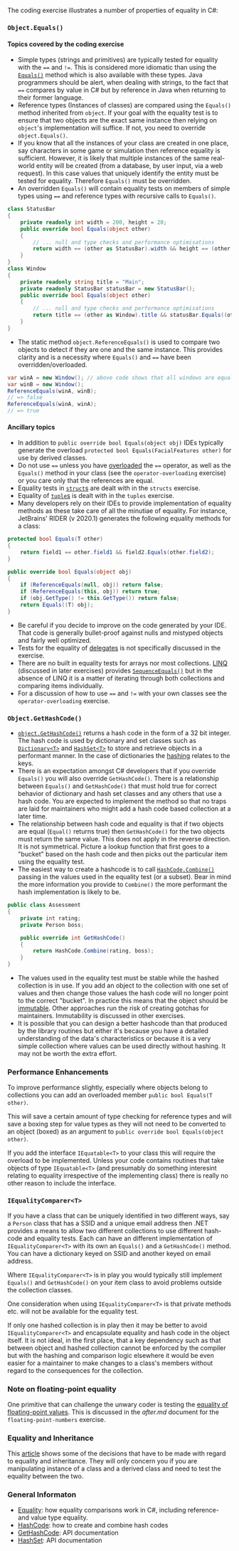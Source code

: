 The coding exercise illustrates a number of properties of equality in C#:

### `Object.Equals()`

#### Topics covered by the coding exercise

- Simple types (strings and primitives) are typically tested for equality with the `==` and `!=`. This is considered more idiomatic than using the [`Equals()`][object-equals] method which is also available with these types. Java programmers should be alert, when dealing with strings, to the fact that `==` compares by value in C# but by reference in Java when returning to their former language.
- Reference types (Instances of classes) are compared using the `Equals()` method inherited from `object`. If your goal with the equality test is to ensure that two objects are the exact same instance then relying on `object`'s implementation will suffice. If not, you need to override `object.Equals()`.
- If you know that all the instances of your class are created in one place, say characters in some game or simulation then reference equality is sufficient. However, it is likely that multiple instances of the same real-world entity will be created (from a database, by user input, via a web request). In this case values that uniquely identify the entity must be tested for equality. Therefore `Equals()` must be overridden.
- An overridden `Equals()` will contain equality tests on members of simple types using `==` and reference types with recursive calls to `Equals()`.

```csharp
class StatusBar
{
    private readonly int width = 200, height = 20;
    public override bool Equals(object other)
    {
        // ... null and type checks and performance optimisations
        return width == (other as StatusBar).width && height == (other as StatusBar).height;
    }
}
class Window
{
    private readonly string title = "Main";
    private readonly StatusBar statusBar = new StatusBar();
    public override bool Equals(object other)
    {
        // ... null and type checks and performance optimisations
        return title == (other as Window).title && statusBar.Equals((other as Window).statusBar);
    }
}

```

- The static method `object.ReferenceEquals()` is used to compare two objects to detect if they are one and the same instance. This provides clarity and is a necessity where `Equals()` and `==` have been overridden/overloaded.

```csharp
var winA = new Window(); // above code shows that all windows are equal
var winB = new Window();
ReferenceEquals(winA, winB);
// => false
ReferenceEquals(winA, winA);
// => true
```

#### Ancillary topics

- In addition to `public override bool Equals(object obj)` IDEs typically generate the overload `protected bool Equals(FacialFeatures other)` for use by derived classes.
- Do not use `==` unless you have [overloaded][operator-overloading] the `==` operator, as well as the `Equals()` method in your class (see the `operator-overloading` exercise) or you care only that the references are equal.
- Equality tests in [`struct`s][struct] are dealt with in the `structs` exercise.
- Equality of [`tuple`s][tuples-equality] is dealt with in the `tuples` exercise.
- Many developers rely on their IDEs to provide implementation of equality methods as these take care of all the minutiae of equality. For instance, JetBrains' RIDER (v 2020.1) generates the following equality methods for a class:

```csharp
protected bool Equals(T other)
{
    return field1 == other.field1 && field2.Equals(other.field2);
}

public override bool Equals(object obj)
{
    if (ReferenceEquals(null, obj)) return false;
    if (ReferenceEquals(this, obj)) return true;
    if (obj.GetType() != this.GetType()) return false;
    return Equals((T) obj);
}
```

- Be careful if you decide to improve on the code generated by your IDE. That code is generally bullet-proof against nulls and mistyped objects and fairly well optimized.
- Tests for the equality of [delegates][delegate-equality] is not specifically discussed in the exercise.
- There are no built in equality tests for arrays nor most collections. [LINQ][linq] (discussed in later exercises) provides [`SequenceEquals()`][sequence-equal] but in the absence of LINQ it is a matter of iterating through both collections and comparing items individually.
- For a discussion of how to use `==` and `!=` with your own classes see the `operator-overloading` exercise.

### `Object.GetHashCode()`

- [`object.GetHashCode()`][get-hash-code] returns a hash code in the form of a 32 bit integer. The hash code is used by dictionary and set classes such as [`Dictionary<T>`][dictionary] and [`HashSet<T>`][hash-set] to store and retrieve objects in a performant manner. In the case of dictionaries the [hashing][wiki-hash] relates to the keys.
- There is an expectation amongst C# developers that if you override `Equals()` you will also override `GetHashCode()`. There is a relationship between `Equals()` and `GetHashCode()` that must hold true for correct behavior of dictionary and hash set classes and any others that use a hash code. You are expected to implement the method so that no traps are laid for maintainers who might add a hash code based collection at a later time.
- The relationship between hash code and equality is that if two objects are equal (`Equal()` returns true) then `GetHashCode()` for the two objects must return the same value. This does not apply in the reverse direction. It is not symmetrical. Picture a lookup function that first goes to a "bucket" based on the hash code and then picks out the particular item using the equality test.
- The easiest way to create a hashcode is to call [`HashCode.Combine()`][hash-code-combine] passing in the values used in the equality test (or a subset). Bear in mind the more information you provide to `Combine()` the more performant the hash implementation is likely to be.

```csharp
public class Assessment
{
    private int rating;
    private Person boss;

    public override int GetHashCode()
    {
        return HashCode.Combine(rating, boss);
    }
}
```

- The values used in the equality test must be stable while the hashed collection is in use. If you add an object to the collection with one set of values and then change those values the hash code will no longer point to the correct "bucket". In practice this means that the object should be [immutable][wiki-immutable]. Other approaches run the risk of creating gotchas for maintainers. Immutability is discussed in other exercises.
- It is possible that you can design a better hashcode than that produced by the library routines but either it's because you have a detailed understanding of the data's characteristics or because it is a very simple collection where values can be used directly without hashing. It may not be worth the extra effort.

### Performance Enhancements

To improve performance slightly, especially where objects belong to collections you can add an overloaded member `public bool Equals(T other)`.

This will save a certain amount of type checking for reference types and will save a boxing step for value types as they will not need to be converted to an object (boxed) as an argument to `public override bool Equals(object other)`.

If you add the interface `IEquatable<T>` to your class this will require the overload to be implemented. Unless your code contains routines that take objects of type `IEquatable<T>` (and presumably do something interesint relating to equality irrespective of the implementing class) there is really no other reason to include the interface.

### `IEqualityComparer<T>`

If you have a class that can be uniquely identified in two different ways, say a `Person` class that has a SSID and a unique email address then .NET provides a means to allow two different collections to use different hash-code and equality tests. Each can have an different implementation of `IEqualityComparer<T>` with its own an `Equals()` and a `GetHashCode()` method. You can have a dictionary keyed on SSID and another keyed on email address.

Where `IEqualityComparer<T>` is in play you would typically still implement `Equals()` and `GetHashCode()` on your item class to avoid problems outside the collection classes.

One consideration when using `IEqualityComparer<T>` is that private methods etc. will not be available for the equality test.

If only one hashed collection is in play then it may be better to avoid `IEqualityComparer<T>` and encapsulate equality and hash code in the object itself. It is not ideal, in the first place, that a key dependency such as that between object and hashed collection cannot be enforced by the compiler but with the hashing and comparison logic elsewhere it would be even easier for a maintainer to make changes to a class's members without regard to the consequences for the collection.

### Note on floating-point equality

One primitive that can challenge the unwary coder is testing the [equality of floating-point values][0.30000000000000004.com]. This is discussed in the _after.md_ document for the `floating-point-numbers` exercise.

### Equality and Inheritance

This [article][so-equals-inheritance] shows some of the decisions that have to be made with regard to equality and inheritance. They will only concern you if you are manipulating instance of a class and a derived class and need to test the equality between the two.

### General Informaton

- [Equality][equality]: how equality comparisons work in C#, including reference- and value type equality.
- [HashCode][hash-code]: how to create and combine hash codes
- [GetHashCode][get-hash-code]: API documentation
- [HashSet][hash-set]: API documentation

[equality]: https://docs.microsoft.com/en-us/dotnet/csharp/programming-guide/statements-expressions-operators/equality-comparisons
[equatable]: https://docs.microsoft.com/en-us/dotnet/csharp/programming-guide/statements-expressions-operators/how-to-define-value-equality-for-a-type
[equality-comparer]: https://docs.microsoft.com/en-us/dotnet/api/system.collections.generic.iequalitycomparer-1?view=netcore-3.1
[hash-set]: https://docs.microsoft.com/en-us/dotnet/api/system.collections.generic.hashset-1?view=netcore-3.1
[hash-code]: https://docs.microsoft.com/en-us/dotnet/api/system.hashcode?view=netcore-3.1
[get-hash-code]: https://docs.microsoft.com/en-us/dotnet/api/system.object.gethashcode?view=netcore-3.1
[delegate-equality]: https://docs.microsoft.com/en-us/dotnet/api/system.delegate.equals?view=netcore-3.1
[sequence-equal]: https://docs.microsoft.com/en-us/dotnet/api/system.linq.enumerable.sequenceequal?redirectedfrom=MSDN&view=netcore-3.1#System_Linq_Enumerable_SequenceEqual__1_System_Collections_Generic_IEnumerable___0__System_Collections_Generic_IEnumerable___0__
[linq]: https://docs.microsoft.com/en-us/dotnet/csharp/programming-guide/concepts/linq/
[0.30000000000000004.com]: https://0.30000000000000004.com/
[so-equals-inheritance]: https://stackoverflow.com/questions/22154799/equals-method-inheritance-confusion
[object-equals]: https://docs.microsoft.com/en-us/dotnet/api/system.object.equals?view=netcore-3.1#System_Object_Equals_System_Object_
[so-hashcode-equals]: https://stackoverflow.com/questions/371328/why-is-it-important-to-override-gethashcode-when-equals-method-is-overridden
[operator-overloading]: https://docs.microsoft.com/en-us/dotnet/csharp/language-reference/operators/operator-overloading
[dictionary]: https://docs.microsoft.com/en-us/dotnet/api/system.collections.generic.dictionary-2?view=netcore-3.1
[wiki-hash]: https://en.wikipedia.org/wiki/Hash_function
[hash-code-combine]: https://docs.microsoft.com/en-us/dotnet/api/system.hashcode.combine?view=netcore-3.1
[wiki-immutable]: https://en.wikipedia.org/wiki/Immutable_object
[struct]: https://docs.microsoft.com/en-us/dotnet/csharp/language-reference/builtin-types/struct
[tuples-equality]: https://docs.microsoft.com/en-us/dotnet/csharp/language-reference/proposals/csharp-7.3/tuple-equality

